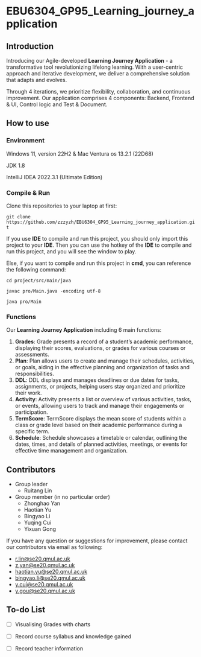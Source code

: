 # EBU6304_GP95_Learning_journey_application

## Introduction

Introducing our Agile-developed **Learning Journey Application** - a transformative tool revolutionizing lifelong learning. With a user-centric approach and iterative development, we deliver a comprehensive solution that adapts and evolves.

Through $4$ iterations, we prioritize flexibility, collaboration, and continuous improvement. Our application comprises $4$ components: Backend, Frontend \& UI, Control logic and Test \& Document. 

## How to use

### Environment

Windows 11, version 22H2 \& Mac Ventura os 13.2.1 (22D68)

JDK 1.8

IntelliJ IDEA 2022.3.1 (Ultimate Edition)

### Compile & Run

Clone this repositories to your laptop at first:

`git clone https://github.com/zzzyzh/EBU6304_GP95_Learning_journey_application.git`

If you use **IDE** to compile and run this project, you should only import this project to your **IDE**.
Then you can use the hotkey of the **IDE** to compile and run this project, and you will see the window to play.

Else, if you want to compile and run this project in **cmd**, you can reference the following command:

`cd project/src/main/java`

`javac pro/Main.java -encoding utf-8`

`java pro/Main`

### Functions

Our **Learning Journey Application** including $6$ main functions:

1. **Grades**: Grade presents a record of a student’s academic performance, displaying their scores, evaluations, or grades for various courses or assessments.
2. **Plan**: Plan allows users to create and manage their schedules, activities, or goals, aiding in the effective planning and organization of tasks and responsibilities.
3. **DDL**: DDL displays and manages deadlines or due dates for tasks, assignments, or projects, helping users stay organized and prioritize their work.
4. **Activity**: Activity presents a list or overview of various activities, tasks, or events, allowing users to track and manage their engagements or participation.
5. **TermScore**: TermScore displays the mean score of students within a class or grade level based on their academic performance during a specific term.
6. **Schedule**: Schedule showcases a timetable or calendar, outlining the dates, times, and details of planned activities, meetings, or events for effective time management and organization.

## Contributors
- Group leader
  - Ruitang Lin
- Group member (in no particular order)
  - Zhonghao Yan
  - Haotian Yu
  - Bingyao Li
  - Yuqing Cui
  - Yixuan Gong

If you have any question or suggestions for improvement, please contact our contributors via email as following:
- r.lin@se20.qmul.ac.uk
- z.yan@se20.qmul.ac.uk
- haotian.yu@se20.qmul.ac.uk
- bingyao.li@se20.qmul.ac.uk
- y.cui@se20.qmul.ac.uk
- y.gou@se20.qmul.ac.uk

## To-do List

- [ ] Visualising Grades with charts 
- [ ] Record course syllabus and knowledge gained
- [ ] Record teacher information



